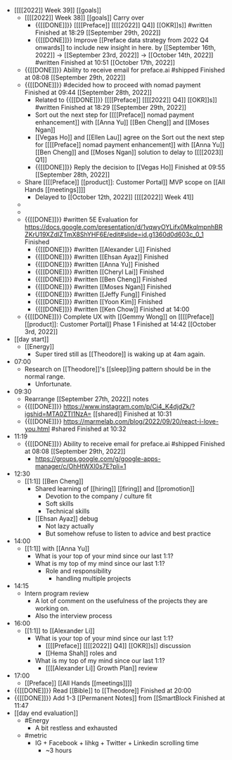 - [[[[2022]] Week 39]] [[goals]]
    - [[[[2022]] Week 38]] [[goals]] Carry over
        - {{[[DONE]]}}  [[[[Preface]] [[[[2022]] Q4]] [[OKR]]s]] #written Finished at 18:29 [[September 29th, 2022]]
        - {{[[DONE]]}} Improve [[Preface data strategy from 2022 Q4 onwards]] to include new insight in here. by [[September 16th, 2022]] -> [[September 23rd, 2022]] -> [[October 14th, 2022]] #written Finished at 10:51 [[October 17th, 2022]]
    - {{[[DONE]]}} Ability to receive email for preface.ai #shipped Finished at 08:08 [[September 29th, 2022]]
    - {{[[DONE]]}}  #decided how to proceed with nomad payment Finished at 09:44 [[September 28th, 2022]]
        - Related to {{[[DONE]]}}  [[[[Preface]] [[[[2022]] Q4]] [[OKR]]s]] #written Finished at 18:29 [[September 29th, 2022]]
        - Sort out the next step for [[[[Preface]] nomad payment enhancement]] with [[Anna Yu]] [[Ben Cheng]] and [[Moses Ngan]]
        - [[Vegas Ho]] and [[Ellen Lau]] agree on the Sort out the next step for [[[[Preface]] nomad payment enhancement]] with [[Anna Yu]] [[Ben Cheng]] and [[Moses Ngan]] solution to delay to [[[[2023]] Q1]]
        - {{[[DONE]]}}  Reply the decision to [[Vegas Ho]] Finished at 09:55 [[September 28th, 2022]]
    - Share [[[[Preface]] [[product]]: Customer Portal]] MVP scope on [[All Hands [[meetings]]]]
        - Delayed to [[October 12th, 2022]] [[[[2022]] Week 41]]
    - 
    - 
    - {{[[DONE]]}}  #written 5E Evaluation for https://docs.google.com/presentation/d/1vqwyOYLifx0MkqlmpnhBRZKrU19XZdIZTmX8ShYHF6E/edit#slide=id.g1360d0d603c_0_1 Finished
        - {{[[DONE]]}} #written [[Alexander Li]] Finished
        - {{[[DONE]]}}  #written [[Ehsan Ayaz]] Finished
        - {{[[DONE]]}}  #written [[Anna Yu]] Finished
        - {{[[DONE]]}}  #written [[Cheryl Lai]] Finished 
        - {{[[DONE]]}} #written [[Ben Cheng]] Finished
        - {{[[DONE]]}}  #written [[Moses Ngan]] Finished
        - {{[[DONE]]}}  #written [[Jeffy Fung]] Finished
        - {{[[DONE]]}}  #written [[Yoon Kim]] Finished
        - {{[[DONE]]}}  #written [[Ken Chow]] Finished at 14:00 
    - {{[[DONE]]}} Complete UX with [[Gemmy Wong]] on [[[[Preface]] [[product]]: Customer Portal]] Phase 1 Finished at 14:42 [[October 3rd, 2022]]
- [[day start]]
    - [[Energy]]
        - Super tired still as [[Theodore]] is waking up at 4am again.
- 07:00
    - Research on [[Theodore]]'s [[sleep]]ing pattern should be in the normal range.
        - Unfortunate.
- 09:30
    - Rearrange [[September 27th, 2022]] notes
    - {{[[DONE]]}} https://www.instagram.com/p/Ci4_K4djdZk/?igshid=MTA0ZTI1NzA= [[shared]] Finished at 10:31 
    - {{[[DONE]]}}  https://marmelab.com/blog/2022/09/20/react-i-love-you.html #shared  Finished at 10:32 
- 11:19
    - {{[[DONE]]}} Ability to receive email for preface.ai #shipped Finished at 08:08 [[September 29th, 2022]]
        - https://groups.google.com/g/google-apps-manager/c/OhHtWXl0s7E?pli=1
- 12:30
    - [[1:1]] [[Ben Cheng]]
        - Shared learning of [[hiring]] [[firing]] and [[promotion]]
            - Devotion to the company / culture fit
            - Soft skills
            - Technical skills
        - [[Ehsan Ayaz]] debug
            - Not lazy actually
            - But somehow refuse to listen to advice and best practice
- 14:00
    - [[1:1]] with [[Anna Yu]]
        - What is your top of your mind since our last 1:1?
        - What is my top of my mind since our last 1:1?
            - Role and responsibility
                - handling multiple projects
- 14:15
    - Intern program review
        - A lot of comment on the usefulness of the projects they are working on.
        - Also the interview process
- 16:00
    - [[1:1]] to [[Alexander Li]]
        - What is your top of your mind since our last 1:1?
            - [[[[Preface]] [[[[2022]] Q4]] [[OKR]]s]] discussion
            - [[Hema Shah]] roles and 
        - What is my top of my mind since our last 1:1?
            - [[[[Alexander Li]] Growth Plan]] review
- 17:00
    - [[Preface]] [[All Hands [[meetings]]]]
- {{[[DONE]]}}  Read [[Bible]] to [[Theodore]] Finished at 20:00
- {{[[DONE]]}} Add 1-3 [[Permanent Notes]] from [[SmartBlock Finished at 11:47 
- [[day end evaluation]]
    - #Energy
        - A bit restless and exhausted
    - #metric
        - IG + Facebook + lihkg + Twitter + Linkedin scrolling time
            - ~3 hours
